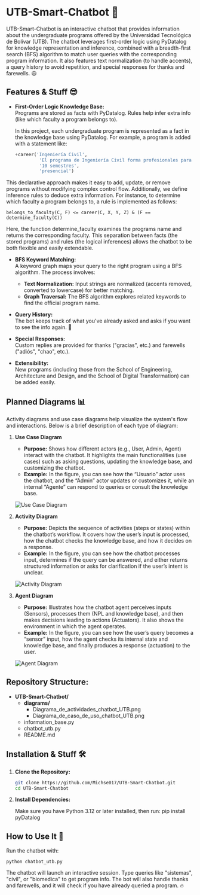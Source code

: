 # UTB-Smart-Chatbot 🚀

UTB-Smart-Chatbot is an interactive chatbot that provides information about the undergraduate programs offered by the Universidad Tecnológica de Bolívar (UTB). The chatbot leverages first-order logic using PyDatalog for knowledge representation and inference, combined with a breadth-first search (BFS) algorithm to match user queries with the corresponding program information. It also features text normalization (to handle accents), a query history to avoid repetition, and special responses for thanks and farewells. 😃

## Features & Stuff 😎

- **First-Order Logic Knowledge Base:**  
  Programs are stored as facts with PyDatalog. Rules help infer extra info (like which faculty a program belongs to).

  In this project, each undergraduate program is represented as a fact in the knowledge base using PyDatalog. For example, a program is added with a statement like:

  ```python
  +career('Ingeniería Civil', 
           'El programa de Ingeniería Civil forma profesionales para el diseño, construcción y mantenimiento de infraestructuras.', 
           '10 semestres', 
           'presencial')
This declarative approach makes it easy to add, update, or remove programs without modifying complex control flow. Additionally, we define inference rules to deduce extra information. For instance, to determine which faculty a program belongs to, a rule is implemented as follows:

    belongs_to_faculty(C, F) <= career(C, X, Y, Z) & (F == determine_faculty(C))

Here, the function determine_faculty examines the programs name and returns the corresponding faculty. This separation between facts (the stored programs) and rules (the logical inferences) allows the chatbot to be both flexible and easily extendable.


- **BFS Keyword Matching:**  
  A keyword graph maps your query to the right program using a BFS algorithm. The process involves:
  - **Text Normalization:** Input strings are normalized (accents removed, converted to lowercase) for better matching.
  - **Graph Traversal:** The BFS algorithm explores related keywords to find the official program name.

- **Query History:**  
  The bot keeps track of what you've already asked and asks if you want to see the info again. 🔄

- **Special Responses:**  
  Custom replies are provided for thanks ("gracias", etc.) and farewells ("adiós", "chao", etc.).

- **Extensibility:**  
  New programs (including those from the School of Engineering, Architecture and Design, and the School of Digital Transformation) can be added easily.

## Planned Diagrams 📊

Activity diagrams and use case diagrams help visualize the system's flow and interactions. Below is a brief description of each type of diagram:

1. **Use Case Diagram**  
   - **Purpose:** Shows how different actors (e.g., User, Admin, Agent) interact with the chatbot. It highlights the main functionalities (use cases) such as asking questions, updating the knowledge base, and customizing the chatbot.  
   - **Example:** In the figure, you can see how the “Usuario” actor uses the chatbot, and the “Admin” actor updates or customizes it, while an internal “Agente” can respond to queries or consult the knowledge base.

   ![Use Case Diagram](diagrams/Diagrama_de_caso_de_uso_chatbot_UTB.PNG)

2. **Activity Diagram**  
   - **Purpose:** Depicts the sequence of activities (steps or states) within the chatbot’s workflow. It covers how the user’s input is processed, how the chatbot checks the knowledge base, and how it decides on a response.  
   - **Example:** In the figure, you can see how the chatbot processes input, determines if the query can be answered, and either returns structured information or asks for clarification if the user’s intent is unclear.

   ![Activity Diagram](diagrams/Diagrama_de_actividades_chatbot_UTB.PNG)

3. **Agent Diagram**  
   - **Purpose:** Illustrates how the chatbot agent perceives inputs (Sensors), processes them (NPL and knowledge base), and then makes decisions leading to actions (Actuators). It also shows the environment in which the agent operates.  
   - **Example:** In the figure, you can see how the user’s query becomes a “sensor” input, how the agent checks its internal state and knowledge base, and finally produces a response (actuation) to the user.

   ![Agent Diagram](diagrams/Agent_Diagram.PNG)

## Repository Structure:

- **UTB-Smart-Chatbot/**
  - **diagrams/**
    - Diagrama_de_actividades_chatbot_UTB.png
    - Diagrama_de_caso_de_uso_chatbot_UTB.png
  - information_base.py
  - chatbot_utb.py
  - README.md


## Installation & Stuff 🛠️

1. **Clone the Repository:**

   ```bash
   git clone https://github.com/Michse017/UTB-Smart-Chatbot.git
   cd UTB-Smart-Chatbot

2. **Install Dependencies:**

    Make sure you have Python 3.12 or later installed, then run:
      pip install pyDatalog

## How to Use It 🤖

  Run the chatbot with:
    
    python chatbot_utb.py

  The chatbot will launch an interactive session. Type queries like "sistemas", "civil", or "biomedica" to get program info. The bot will also handle thanks and farewells, and it will check if you have already queried a program. 🔥


